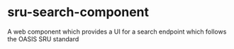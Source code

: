 # sru-search-component
A web component which provides a UI for a search endpoint which follows the OASIS SRU standard

